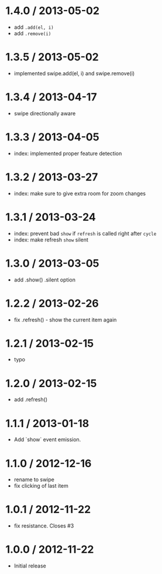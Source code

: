 
1.4.0 / 2013-05-02 
==================

  * add `.add(el, i)`
  * add `.remove(i)`  

1.3.5 / 2013-05-02
==================

  * implemented swipe.add(el, i) and swipe.remove(i)

1.3.4 / 2013-04-17
==================

  * swipe directionally aware

1.3.3 / 2013-04-05
==================

  * index: implemented proper feature detection

1.3.2 / 2013-03-27
==================

  * index: make sure to give extra room for zoom changes

1.3.1 / 2013-03-24
==================

  * index: prevent bad `show` if `refresh` is called right after `cycle`
  * index: make refresh `show` silent

1.3.0 / 2013-03-05
==================

  * add .show() .silent option

1.2.2 / 2013-02-26
==================

  * fix .refresh() - show the current item again

1.2.1 / 2013-02-15
==================

  * typo

1.2.0 / 2013-02-15
==================

  * add .refresh()

1.1.1 / 2013-01-18
==================

  * Add \`show\` event emission.

1.1.0 / 2012-12-16
==================

  * rename to swipe
  * fix clicking of last item

1.0.1 / 2012-11-22
==================

  * fix resistance. Closes #3

1.0.0 / 2012-11-22
==================

  * Initial release
